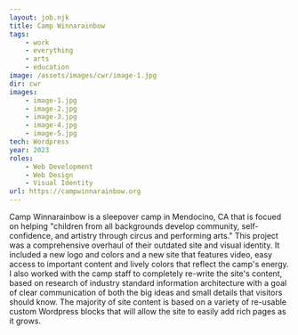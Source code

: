 ```yaml
---
layout: job.njk
title: Camp Winnarainbow
tags: 
    - work
    - everything
    - arts
    - education
image: /assets/images/cwr/image-1.jpg
dir: cwr
images:
    - image-1.jpg
    - image-2.jpg
    - image-3.jpg
    - image-4.jpg
    - image-5.jpg
tech: Wordpress
year: 2023
roles:
    - Web Development
    - Web Design
    - Visual Identity
url: https://campwinnarainbow.org
---
```


Camp Winnarainbow is a sleepover camp in Mendocino, CA that is focued on helping "children from all backgrounds develop community, self-confidence, and artistry through circus and performing arts." This project was a comprehensive overhaul of their outdated site and visual identity. It included a new logo and colors and a new site that features video, easy access to important content and lively colors that reflect the camp's energy. I also worked with the camp staff to completely re-write the site's content, based on research of industry standard information architecture with a goal of clear communication of both the big ideas and small details that visitors should know. The majority of site content is based on a variety of re-usable custom Wordpress blocks that will allow the site to easily add rich pages as it grows.
